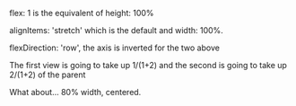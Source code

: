 flex: 1 is the equivalent of height: 100%

alignItems: 'stretch' which is the default and width: 100%.

flexDirection: 'row', the axis is inverted for the two above

<View>
  <View style={{flex: 1}} />
  <View style={{flex: 2}} />
</View>

The first view is going to take up 1/(1+2) and the second is going to take up 2/(1+2) of the parent

What about... 80% width, centered.

<View>
    <View style={{flex: .1}} />
    <View style={{flex: .8}} />
    <View style={{flex: .1}} />
</View>
